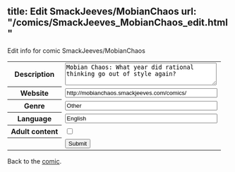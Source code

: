 title: Edit SmackJeeves/MobianChaos
url: "/comics/SmackJeeves_MobianChaos_edit.html"
---
Edit info for comic SmackJeeves/MobianChaos

<form name="comic" action="http://gaepostmail.appspot.com/comic/" method="post">
<table class="comicinfo">
<tr>
<th>Description</th><td><textarea name="description" cols="40" rows="3">Mobian Chaos: What year did rational thinking go out of style again?</textarea></td>
</tr>
<tr>
<th>Website</th><td><input type="text" name="url" value="http://mobianchaos.smackjeeves.com/comics/" size="40"/></td>
</tr>
<tr>
<th>Genre</th><td><input type="text" name="genre" value="Other" size="40"/></td>
</tr>
<tr>
<th>Language</th><td><input type="text" name="language" value="English" size="40"/></td>
</tr>
<tr>
<th>Adult content</th><td><input type="checkbox" name="adult" value="adult" /></td>
</tr>
<tr>
<th></th><td>
<input type="hidden" name="comic" value="SmackJeeves_MobianChaos" />
<input type="submit" name="submit" value="Submit" />
</td>
</tr>
</table>
</form>

Back to the [comic](SmackJeeves_MobianChaos.html).
